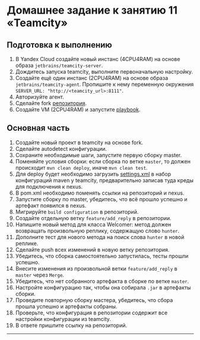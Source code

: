# Домашнее задание к занятию 11 «Teamcity»

## Подготовка к выполнению

1. В Yandex Cloud создайте новый инстанс (4CPU4RAM) на основе образа `jetbrains/teamcity-server`.
2. Дождитесь запуска teamcity, выполните первоначальную настройку.
3. Создайте ещё один инстанс (2CPU4RAM) на основе образа `jetbrains/teamcity-agent`. Пропишите к нему переменную окружения `SERVER_URL: "http://<teamcity_url>:8111"`.
4. Авторизуйте агент.
5. Сделайте fork [репозитория](https://github.com/aragastmatb/example-teamcity).
6. Создайте VM (2CPU4RAM) и запустите [playbook](./infrastructure).

## Основная часть

1. Создайте новый проект в teamcity на основе fork.
2. Сделайте autodetect конфигурации.
3. Сохраните необходимые шаги, запустите первую сборку master.
4. Поменяйте условия сборки: если сборка по ветке `master`, то должен происходит `mvn clean deploy`, иначе `mvn clean test`.
5. Для deploy будет необходимо загрузить [settings.xml](./teamcity/settings.xml) в набор конфигураций maven у teamcity, предварительно записав туда креды для подключения к nexus.
6. В pom.xml необходимо поменять ссылки на репозиторий и nexus.
7. Запустите сборку по master, убедитесь, что всё прошло успешно и артефакт появился в nexus.
8. Мигрируйте `build configuration` в репозиторий.
9. Создайте отдельную ветку `feature/add_reply` в репозитории.
10. Напишите новый метод для класса Welcomer: метод должен возвращать произвольную реплику, содержащую слово `hunter`.
11. Дополните тест для нового метода на поиск слова `hunter` в новой реплике.
12. Сделайте push всех изменений в новую ветку репозитория.
13. Убедитесь, что сборка самостоятельно запустилась, тесты прошли успешно.
14. Внесите изменения из произвольной ветки `feature/add_reply` в `master` через `Merge`.
15. Убедитесь, что нет собранного артефакта в сборке по ветке `master`.
16. Настройте конфигурацию так, чтобы она собирала `.jar` в артефакты сборки.
17. Проведите повторную сборку мастера, убедитесь, что сбора прошла успешно и артефакты собраны.
18. Проверьте, что конфигурация в репозитории содержит все настройки конфигурации из teamcity.
19. В ответе пришлите ссылку на репозиторий.

---